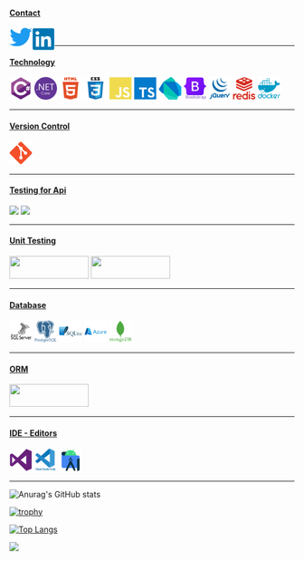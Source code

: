
#### <u>Contact</u> ####

[<img align="left" src="https://github.com/devicons/devicon/blob/master/icons/twitter/twitter-original.svg" width="40"/>][Twitter]
[<img align="left" src="https://github.com/devicons/devicon/blob/master/icons/linkedin/linkedin-original.svg" width="40"/>][Linkedin]



<br>
<hr>


#### <u>Technology</u> ####
<p>
<img src="https://github.com/devicons/devicon/blob/master/icons/csharp/csharp-original.svg" width="40">
<img src="https://github.com/devicons/devicon/blob/master/icons/dotnetcore/dotnetcore-original.svg" width="40">
<img src="https://github.com/devicons/devicon/blob/master/icons/html5/html5-plain-wordmark.svg" width="40">
<img src="https://github.com/devicons/devicon/blob/master/icons/css3/css3-original-wordmark.svg" width="40">
<img src="https://github.com/devicons/devicon/blob/master/icons/javascript/javascript-plain.svg" width="40">
<img src="https://github.com/devicons/devicon/blob/master/icons/typescript/typescript-original.svg" width="40">
<img src="https://github.com/devicons/devicon/blob/master/icons/dart/dart-original.svg" width="40">
<img src="https://github.com/devicons/devicon/blob/master/icons/bootstrap/bootstrap-original-wordmark.svg" width="40">
<img src="https://github.com/devicons/devicon/blob/master/icons/jquery/jquery-plain-wordmark.svg" width="40">
<img src="https://github.com/devicons/devicon/blob/master/icons/redis/redis-plain-wordmark.svg" width="40">
<img src="https://github.com/devicons/devicon/blob/master/icons/docker/docker-plain-wordmark.svg" width="40">
 <!--<img src="https://github.com/devicons/devicon/blob/master/icons/kubernetes/kubernetes-plain-wordmark.svg" width="40">-->
  
  
  


</p>


<hr>

#### <u>Version Control</u> ####
<p>
<img src="https://github.com/devicons/devicon/blob/master/icons/git/git-original.svg" width="40">
</p>

<hr>

#### <u>Testing for Api</u> ####
<p>
<img src="https://img.shields.io/badge/Postman-FF6C37?style=for-the-badge&logo=postman&logoColor=white">
<img src="https://img.shields.io/badge/-Swagger-%23Clojure?style=for-the-badge&logo=swagger&logoColor=white">
</p>

<hr>

#### <u>Unit Testing</u> ####
<p>
<img src="https://static.skillshare.com/uploads/video/thumbnails/edd7e51dc885809f8452315944215cd5/original" width="140" height="40">
<img src="https://encrypted-tbn0.gstatic.com/images?q=tbn:ANd9GcRaPyqzvoZ4jCT522uxupsna8GkrXWjVzvUCA&usqp=CAU" width="140" height="40">
</p>

<hr>



#### <u>Database</u> ####
<p>
<img src="https://github.com/devicons/devicon/blob/master/icons/microsoftsqlserver/microsoftsqlserver-plain-wordmark.svg" width="40">
<img src="https://github.com/devicons/devicon/blob/master/icons/postgresql/postgresql-plain-wordmark.svg" width="40">
<img src="https://github.com/devicons/devicon/blob/master/icons/sqlite/sqlite-original-wordmark.svg" width="40">
<img src="https://github.com/devicons/devicon/blob/master/icons/azure/azure-original-wordmark.svg" width="40">
<img src="https://github.com/devicons/devicon/blob/master/icons/mongodb/mongodb-plain-wordmark.svg" width="40">
</p>




<hr>

#### <u>ORM</u> ####
<p>
<img src="https://encrypted-tbn0.gstatic.com/images?q=tbn:ANd9GcRAxE4exLcE7ycwYjEJ4Pfvw-4zJZmfiIOHxQ0JNcp4luTCUZA3-RLRxYArYq5rYct0ArI&usqp=CAU" width="140" height="40">
</p>



<hr>

#### <u>IDE - Editors</u> ####
<p>
<img src="https://github.com/devicons/devicon/blob/master/icons/visualstudio/visualstudio-plain.svg" width="40">
<img src="https://github.com/devicons/devicon/blob/master/icons/vscode/vscode-original-wordmark.svg" width="40">
<img src="https://github.com/devicons/devicon/blob/master/icons/androidstudio/androidstudio-original.svg" width="40">
  
  
</p>

<hr>

![Anurag's GitHub stats](https://github-readme-stats.vercel.app/api?username=oznakdn&show_icons=true&theme=radical)

[![trophy](https://github-profile-trophy.vercel.app/?username=oznakdn)](https://github.com/ryo-ma/github-profile-trophy)


[![Top Langs](https://github-readme-stats.vercel.app/api/top-langs/?username=oznakdn&layout=compact)](https://github.com/anuraghazra/github-readme-stats)

![](https://komarev.com/ghpvc/?username=oznakdn&color=green)






[Twitter]:https://twitter.com/OzanAkaydin29
[Linkedin]:https://www.linkedin.com/in/ozan-l%C3%BCtf%C3%BC-akaydin/
[Medium]:https://medium.com/@ozanakaydin
[Stackoverflow]:https://stackoverflow.com/users/15339231/ozanakdn
[HackerRank]:https://www.hackerrank.com/ozanakaydin
[CodeWars]:https://coderbyte.com/profile/oznakdn
[LeetCode]:https://leetcode.com/ozanakaydin/
[CodeWars]:https://www.codewars.com/users/oznakdn



